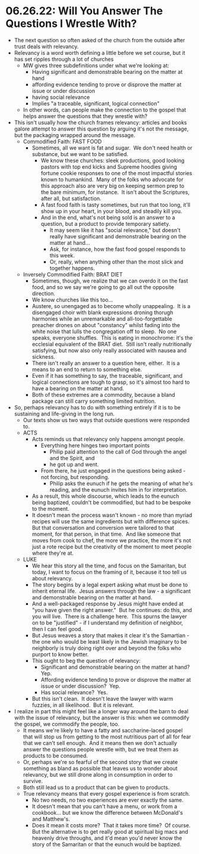 # 06.26.22: Will You Answer The Questions I Wrestle With?

* The next question so often asked of the church from the outside after trust deals with relevancy.
* Relevancy is a word worth defining a little before we set course, but it has set ripples through a lot of churches
	* MW gives three subdefinitions under what we're looking at:
		* Having significant and demonstrable bearing on the matter at hand
		* affording evidence tending to prove or disprove the matter at issue or under discussion
		* having social relevance
		* Implies "a traceable, significant, logical connection"
	* In other words, can people make the connection to the gospel that helps answer the questions that they wrestle with?
* This isn't usually how the church frames relevancy: articles and books galore attempt to answer this question by arguing it's not the message, but the packaging wrapped around the message. 
	* Commodified Faith: FAST FOOD
		* Sometimes, all we want is fat and sugar.  We don't need health or substance, but we want to be satisfied.
			* We know these churches: sleek productions, good looking pastors with top end kicks and Supreme hoodies giving fortune cookie responses to one of the most impactful stories known to humankind.  Many of the folks who advocate for this approach also are very big on keeping sermon prep to the bare minimum, for instance.  It isn't about the Scriptures, after all, but satisfaction.
			* A fast food faith is tasty sometimes, but run that too long, it'll show up in your heart, in your blood, and steadily kill you.
			* And in the end, what's not being sold is an answer to a question, but a product to provide temporary satiety. 
				* It may seem like it has "social relevance," but doesn't really have significant and demonstrable bearing on the matter at hand...
				* Ask, for instance, how the fast food gospel responds to this week.
				* Or, really, when anything other than the most slick and together happens.
	* Inversely Commodified Faith: BRAT DIET
		* Sometimes, though, we realize that we can overdo it on the fast food, and so we say we're going to go all out the opposite direction.
		* We know churches like this too...
		* Austere, so unengaged as to become wholly unappealing.  It is a disengaged choir with blank expressions droning thorugh harmonies while an unremarkable and all-too-forgettable preacher drones on about "constancy" whilst fading into the white noise that lulls the congregation off to sleep.  No one speaks, everyone shuffles.  This is eating in monochrome: it's the ecclesial equivalent of the BRAT diet.  Still isn't really nutritionally satisfying, but now also only really associated with nausea and sickness.
		* There isn't really an answer to a question here, either.  It is a means to an end to return to something else. 
		* Even if it has something to say, the traceable, significant, and logical connections are tough to grasp, so it's almost too hard to have a bearing on the matter at hand.
		* Both of these extremes are a commodity, because a bland package can still carry something limited nutrition.
* So, perhaps relevancy has to do with something entirely if it is to be sustaining and life-giving in the long run.
	* Our texts show us two ways that outside questions were responded to.
	* ACTS
		* Acts reminds us that relevancy only happens amongst people.
			* Everything here hinges two important points
				* Philip paid attention to the call of God through the angel and the Spirit, and
				* he got up and went.
			* From there, he just engaged in the questions being asked - not forcing, but responding.
				* Philip asks the eunuch if he gets the meaning of what he's reading, and the eunuch invites him in for interpretation.
		* As a result, this whole discourse, which leads to the eunuch being baptized, couldn't be commodified, but had to be bespoke to the moment.
		* It doesn't mean the process wasn't known - no more than myriad recipes will use the same ingredients but with difference spices.  But that conversation and conversion were tailored to that moment, for that person, in that time.  And like someone that moves from cook to chef, the more we practice, the more it's not just a rote recipe but the creativity of the moment to meet people where they're at.
	* LUKE
		* We hear this story all the time, and focus on the Samaritan, but today, I want to focus on the framing of it, because it too tell us about relevancy. 
		* The story begins by a legal expert asking what must be done to inherit eternal life.  Jesus answers through the law - a significant and demonstrable bearing on the matter at hand.
		* And a well-packaged response by Jesus might have ended at "you have given the right answer."  But he continues: do this, and you will live.  There is a challenge here.  This spurns the lawyer on to be "justified" - if I understand my definition of neighbor, then I can feel good.
		* But Jesus weaves a story that makes it clear it's the Samartian - the one who would be least likely in the Jewish imaginary to be neighborly is truly doing right over and beyond the folks who purport to know better.
		* This ought to beg the question of relevancy:
			* Significant and demonstrable bearing on the matter at hand?  Yep.
			* Affording evidence tending to prove or disprove the matter at issue or under discussion?  Yep.
			* Has social relevance?  Yes.
		* But this isn't clean.  It doesn't leave the lawyer with warm fuzzies, in all likelihood.  But it is relevant.
* I realize in part this might feel like a longer way around the barn to deal with the issue of relevancy, but the answer is this: when we commodify the gospel, we commodify the people, too. 
	* It means we're likely to have a fatty and saccharine-laced gospel that will stop us from getting to the most nutritious part of all for fear that we can't sell enough.  And it means then we don't actually answer the questions people wrestle with, but we treat them as products to be consumed.
	* Or, perhaps we're so fearful of the second story that we create something as bland as possible that leaves us to wonder about relevancy, but we still drone along in consumption in order to survive.
	* Both still lead us to a product that can be given to products.
	* True relevancy means that every gospel experience is from scratch.
		* No two needs, no two experiences are ever exactly the same.
		* It doesn't mean that you can't have a menu, or work from a cookbook... but we know the difference between McDonald's and Matthew's.
		* Does it mean it costs more?  That it takes more time?  Of course. But the alternative is to get really good at spiritual big macs and heavenly drive throughs, and it'd mean you'd never know the story of the Samaritan or that the eunuch would be baptized.
